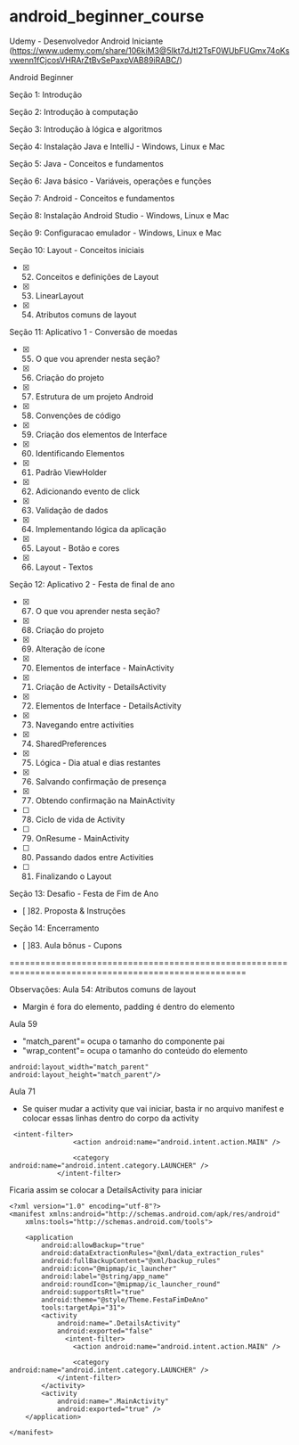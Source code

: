 # android_beginner_course
Udemy - Desenvolvedor Android Iniciante (https://www.udemy.com/share/106kiM3@5Ikt7dJtI2TsF0WUbFUGmx74oKsvwenn1fCjcosVHRArZtBvSePaxpVAB89iRABC/)

Android Beginner

Seção 1: Introdução

Seção 2: Introdução à computação

Seção 3: Introdução à lógica e algoritmos

Seção 4: Instalação Java e IntelliJ - Windows, Linux e Mac

Seção 5: Java - Conceitos e fundamentos

Seção 6: Java básico - Variáveis, operações e funções

Seção 7: Android - Conceitos e fundamentos

Seção 8: Instalação Android Studio - Windows, Linux e Mac

Seção 9: Configuracao emulador - Windows, Linux e Mac

Seção 10: Layout - Conceitos iniciais
- [x] 52. Conceitos e definições de Layout
- [x] 53. LinearLayout
- [x] 54. Atributos comuns de layout

Seção 11: Aplicativo 1 - Conversão de moedas
- [x] 55. O que vou aprender nesta seção?
- [x] 56. Criação do projeto
- [x] 57. Estrutura de um projeto Android
- [x] 58. Convenções de código
- [x] 59. Criação dos elementos de Interface
- [x] 60. Identificando Elementos
- [x] 61. Padrão ViewHolder
- [x] 62. Adicionando evento de click
- [x] 63. Validação de dados
- [x] 64. Implementando lógica da aplicação
- [x] 65. Layout - Botão e cores
- [x] 66. Layout - Textos

Seção 12: Aplicativo 2 - Festa de final de ano
- [x] 67. O que vou aprender nesta seção?
- [x] 68. Criação do projeto
- [x] 69. Alteração de ícone
- [x] 70. Elementos de interface - MainActivity
- [x] 71. Criação de Activity - DetailsActivity
- [x] 72. Elementos de Interface - DetailsActivity
- [x] 73. Navegando entre activities
- [x] 74. SharedPreferences
- [x] 75. Lógica - Dia atual e dias restantes
- [x] 76. Salvando confirmação de presença
- [x] 77. Obtendo confirmação na MainActivity
- [	] 78. Ciclo de vida de Activity
- [	] 79. OnResume - MainActivity
- [	] 80. Passando dados entre Activities
- [	] 81. Finalizando o Layout

Seção 13: Desafio - Festa de Fim de Ano
- [	]82. Proposta & Instruções

Seção 14: Encerramento
- [	]83. Aula bônus - Cupons

====================================================================================================

Observações:
Aula 54: Atributos comuns de layout
- Margin é fora do elemento, padding é dentro do elemento

Aula 59
- "match_parent"= ocupa o tamanho do componente pai
- "wrap_content"= ocupa o tamanho do conteúdo do elemento
```
android:layout_width="match_parent"
android:layout_height="match_parent"/>
```

Aula 71
- Se quiser mudar a activity que vai iniciar, basta ir no arquivo manifest e colocar essas linhas dentro do corpo da activity
```
 <intent-filter>
                <action android:name="android.intent.action.MAIN" />

                <category android:name="android.intent.category.LAUNCHER" />
            </intent-filter>
```

Ficaria assim se colocar a DetailsActivity para iniciar
```
<?xml version="1.0" encoding="utf-8"?>
<manifest xmlns:android="http://schemas.android.com/apk/res/android"
    xmlns:tools="http://schemas.android.com/tools">

    <application
        android:allowBackup="true"
        android:dataExtractionRules="@xml/data_extraction_rules"
        android:fullBackupContent="@xml/backup_rules"
        android:icon="@mipmap/ic_launcher"
        android:label="@string/app_name"
        android:roundIcon="@mipmap/ic_launcher_round"
        android:supportsRtl="true"
        android:theme="@style/Theme.FestaFimDeAno"
        tools:targetApi="31">
        <activity
            android:name=".DetailsActivity"
            android:exported="false" 
              <intent-filter>
                <action android:name="android.intent.action.MAIN" />

                <category android:name="android.intent.category.LAUNCHER" />
            </intent-filter>
        </activity>
        <activity
            android:name=".MainActivity"
            android:exported="true" />        
    </application>

</manifest>
```